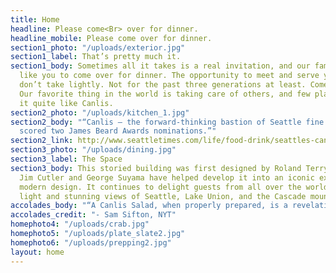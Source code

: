 ```yaml
---
title: Home
headline: Please come<Br> over for dinner.
headline_mobile: Please come over for dinner.
section1_photo: "/uploads/exterior.jpg"
section1_label: That’s pretty much it.
section1_body: Sometimes all it takes is a real invitation, and our family would really
  like you to come over for dinner. The opportunity to meet and serve you is one we
  don’t take lightly. Not for the past three generations at least. Come spend an evening.
  Our favorite thing in the world is taking care of others, and few places can do
  it quite like Canlis.
section2_photo: "/uploads/kitchen_1.jpg"
section2_body: "“Canlis — the forward-thinking bastion of Seattle fine dining just
  scored two James Beard Awards nominations.”"
section2_link: http://www.seattletimes.com/life/food-drink/seattles-canlis-scores-two-james-beard-award-nominations-for-2017/
section3_photo: "/uploads/dining.jpg"
section3_label: The Space
section3_body: This storied building was first designed by Roland Terry in 1950.  Both
  Jim Cutler and George Suyama have helped develop it into an iconic expression of
  modern design. It continues to delight guests from all over the world with its natural
  light and stunning views of Seattle, Lake Union, and the Cascade mountain range.
accolades_body: "“A Canlis Salad, when properly prepared, is a revelation.”"
accolades_credit: "- Sam Sifton, NYT"
homephoto4: "/uploads/crab.jpg"
homephoto5: "/uploads/plate_slate2.jpg"
homephoto6: "/uploads/prepping2.jpg"
layout: home
---
```


